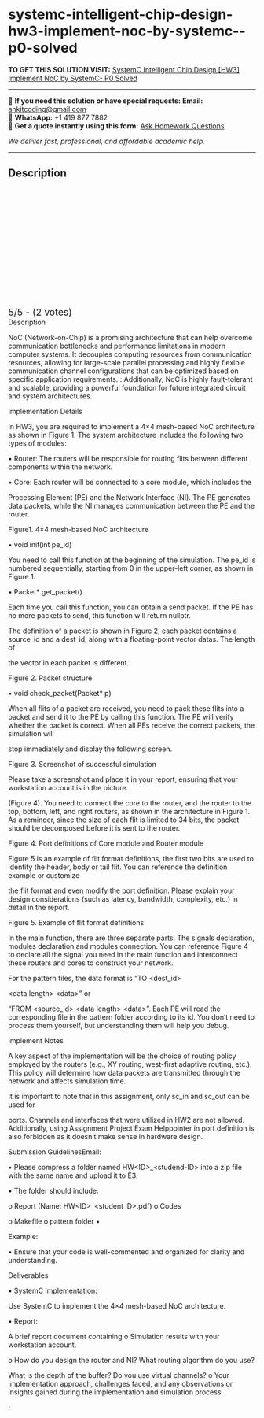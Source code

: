 # systemc-intelligent-chip-design-hw3-implement-noc-by-systemc--p0-solved
**TO GET THIS SOLUTION VISIT:** [SystemC Intelligent Chip Design [HW3] Implement NoC by SystemC- P0 Solved](https://www.ankitcodinghub.com/product/systemc-p0-solved/)


---

📩 **If you need this solution or have special requests:** **Email:** ankitcoding@gmail.com  
📱 **WhatsApp:** +1 419 877 7882  
📄 **Get a quote instantly using this form:** [Ask Homework Questions](https://www.ankitcodinghub.com/services/ask-homework-questions/)

*We deliver fast, professional, and affordable academic help.*

---

<h2>Description</h2>



<div class="kk-star-ratings kksr-auto kksr-align-center kksr-valign-top" data-payload="{&quot;align&quot;:&quot;center&quot;,&quot;id&quot;:&quot;125276&quot;,&quot;slug&quot;:&quot;default&quot;,&quot;valign&quot;:&quot;top&quot;,&quot;ignore&quot;:&quot;&quot;,&quot;reference&quot;:&quot;auto&quot;,&quot;class&quot;:&quot;&quot;,&quot;count&quot;:&quot;2&quot;,&quot;legendonly&quot;:&quot;&quot;,&quot;readonly&quot;:&quot;&quot;,&quot;score&quot;:&quot;5&quot;,&quot;starsonly&quot;:&quot;&quot;,&quot;best&quot;:&quot;5&quot;,&quot;gap&quot;:&quot;4&quot;,&quot;greet&quot;:&quot;Rate this product&quot;,&quot;legend&quot;:&quot;5\/5 - (2 votes)&quot;,&quot;size&quot;:&quot;24&quot;,&quot;title&quot;:&quot;SystemC  Intelligent Chip Design [HW3] Implement NoC by SystemC-  P0 Solved&quot;,&quot;width&quot;:&quot;138&quot;,&quot;_legend&quot;:&quot;{score}\/{best} - ({count} {votes})&quot;,&quot;font_factor&quot;:&quot;1.25&quot;}">

<div class="kksr-stars">

<div class="kksr-stars-inactive">
            <div class="kksr-star" data-star="1" style="padding-right: 4px">


<div class="kksr-icon" style="width: 24px; height: 24px;"></div>
        </div>
            <div class="kksr-star" data-star="2" style="padding-right: 4px">


<div class="kksr-icon" style="width: 24px; height: 24px;"></div>
        </div>
            <div class="kksr-star" data-star="3" style="padding-right: 4px">


<div class="kksr-icon" style="width: 24px; height: 24px;"></div>
        </div>
            <div class="kksr-star" data-star="4" style="padding-right: 4px">


<div class="kksr-icon" style="width: 24px; height: 24px;"></div>
        </div>
            <div class="kksr-star" data-star="5" style="padding-right: 4px">


<div class="kksr-icon" style="width: 24px; height: 24px;"></div>
        </div>
    </div>

<div class="kksr-stars-active" style="width: 138px;">
            <div class="kksr-star" style="padding-right: 4px">


<div class="kksr-icon" style="width: 24px; height: 24px;"></div>
        </div>
            <div class="kksr-star" style="padding-right: 4px">


<div class="kksr-icon" style="width: 24px; height: 24px;"></div>
        </div>
            <div class="kksr-star" style="padding-right: 4px">


<div class="kksr-icon" style="width: 24px; height: 24px;"></div>
        </div>
            <div class="kksr-star" style="padding-right: 4px">


<div class="kksr-icon" style="width: 24px; height: 24px;"></div>
        </div>
            <div class="kksr-star" style="padding-right: 4px">


<div class="kksr-icon" style="width: 24px; height: 24px;"></div>
        </div>
    </div>
</div>


<div class="kksr-legend" style="font-size: 19.2px;">
            5/5 - (2 votes)    </div>
    </div>
Description

NoC (Network-on-Chip) is a promising architecture that can help overcome communication bottlenecks and performance limitations in modern computer systems. It decouples computing resources from communication resources, allowing for large-scale parallel processing and highly flexible communication channel configurations that can be optimized based on specific application requirements. : Additionally, NoC is highly fault-tolerant and scalable, providing a powerful foundation for future integrated circuit and system architectures.

Implementation Details

In HW3, you are required to implement a 4×4 mesh-based NoC architecture as shown in Figure 1. The system architecture includes the following two types of modules:

• Router: The routers will be responsible for routing flits between different components within the network.

• Core: Each router will be connected to a core module, which includes the

Processing Element (PE) and the Network Interface (NI). The PE generates data packets, while the NI manages communication between the PE and the router.

Figure1. 4×4 mesh-based NoC architecture

• void init(int pe_id)

You need to call this function at the beginning of the simulation. The pe_id is numbered sequentially, starting from 0 in the upper-left corner, as shown in Figure 1.

• Packet* get_packet()

Each time you call this function, you can obtain a send packet. If the PE has no more packets to send, this function will return nullptr.

The definition of a packet is shown in Figure 2, each packet contains a source_id and a dest_id, along with a floating-point vector datas. The length of

the vector in each packet is different.

Figure 2. Packet structure

• void check_packet(Packet* p)

When all flits of a packet are received, you need to pack these flits into a packet and send it to the PE by calling this function. The PE will verify whether the packet is correct. When all PEs receive the correct packets, the simulation will

stop immediately and display the following screen.

Figure 3. Screenshot of successful simulation

Please take a screenshot and place it in your report, ensuring that your workstation account is in the picture.

(Figure 4). You need to connect the core to the router, and the router to the top, bottom, left, and right routers, as shown in the architecture in Figure 1. As a reminder, since the size of each flit is limited to 34 bits, the packet should be decomposed before it is sent to the router.

Figure 4. Port definitions of Core module and Router module

Figure 5 is an example of flit format definitions, the first two bits are used to identify the header, body or tail flit. You can reference the definition example or customize

the flit format and even modify the port definition. Please explain your design considerations (such as latency, bandwidth, complexity, etc.) in detail in the report.

Figure 5. Example of flit format definitions

In the main function, there are three separate parts. The signals declaration, modules declaration and modules connection. You can reference Figure 4 to declare all the signal you need in the main function and interconnect these routers and cores to construct your network.

For the pattern files, the data format is “TO &lt;dest_id&gt;

&lt;data length&gt; &lt;data&gt;” or

“FROM &lt;source_id&gt; &lt;data length&gt; &lt;data&gt;”. Each PE will read the corresponding file in the pattern folder according to its id. You don’t need to process them yourself, but understanding them will help you debug.

Implement Notes

A key aspect of the implementation will be the choice of routing policy employed by the routers (e.g., XY routing, west-first adaptive routing, etc.). This policy will determine how data packets are transmitted through the network and affects simulation time.

It is important to note that in this assignment, only sc_in and sc_out can be used for

ports. Channels and interfaces that were utilized in HW2 are not allowed. Additionally, using Assignment Project Exam Helppointer in port definition is also forbidden as it doesn’t make sense in hardware design.

Submission GuidelinesEmail:

• Please compress a folder named HW&lt;ID&gt;_&lt;studend-ID&gt; into a zip file with the same name and upload it to E3.

• The folder should include:

o Report (Name: HW&lt;ID&gt;_&lt;student ID&gt;.pdf) o Codes

o Makefile o pattern folder •

Example:

• Ensure that your code is well-commented and organized for clarity and understanding.

Deliverables

• SystemC Implementation:

Use SystemC to implement the 4×4 mesh-based NoC architecture.

• Report:

A brief report document containing o Simulation results with your workstation account.

o How do you design the router and NI? What routing algorithm do you use?

What is the depth of the buffer? Do you use virtual channels? o Your implementation approach, challenges faced, and any observations or insights gained during the implementation and simulation process.

:

